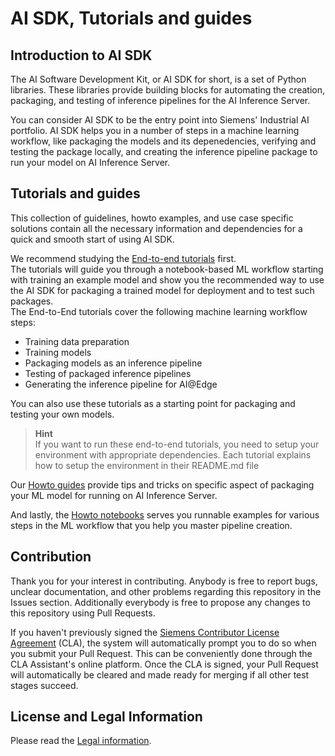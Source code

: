 # AI SDK, Tutorials and guides

## Introduction to AI SDK

The AI Software Development Kit, or AI SDK for short, is a set of Python libraries. These libraries provide building blocks for automating the creation, packaging, and testing of inference pipelines for the AI Inference Server.

You can consider AI SDK to be the entry point into Siemens' Industrial AI portfolio.
AI SDK helps you in a number of steps in a machine learning workflow, like packaging the models and its depenedencies, verifying and testing the package locally, and creating the inference pipeline package to run your model on AI Inference Server.

## Tutorials and guides

This collection of guidelines, howto examples, and use case specific solutions contain all the necessary information and dependencies for a quick and smooth start of using AI SDK.

We recommend studying the [End-to-end tutorials](./e2e-tutorials/README.md) first.\
The tutorials will guide you through a notebook-based ML workflow starting with training an example model and show you the recommended way to use the AI SDK for packaging a trained model for deployment and to test such packages.\
The End-to-End tutorials cover the following machine learning workflow steps:

- Training data preparation
- Training models
- Packaging models as an inference pipeline
- Testing of packaged inference pipelines
- Generating the inference pipeline for AI@Edge

You can also use these tutorials as a starting point for packaging and testing your own models.

> **Hint**\
> If you want to run these end-to-end tutorials, you need to setup your environment with appropriate dependencies. Each tutorial explains how to setup the environment in their README.md file

Our [Howto guides](./howto-guides/README.md) provide tips and tricks on specific aspect of packaging your ML model for running on AI Inference Server.

And lastly, the [Howto notebooks](./howto-notebooks/README.MD) serves you runnable examples for various steps in the ML workflow that you help you master pipeline creation.


## Contribution

Thank you for your interest in contributing. Anybody is free to report bugs, unclear documentation, and other problems regarding this repository in the Issues section.
Additionally everybody is free to propose any changes to this repository using Pull Requests.

If you haven't previously signed the [Siemens Contributor License Agreement](https://cla-assistant.io/industrial-edge/) (CLA), the system will automatically prompt you to do so when you submit your Pull Request. This can be conveniently done through the CLA Assistant's online platform. Once the CLA is signed, your Pull Request will automatically be cleared and made ready for merging if all other test stages succeed.

## License and Legal Information

Please read the [Legal information](LICENSE.md).
